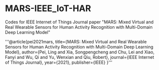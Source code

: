 # MARS-IEEE_IoT-HAR

Codes for IEEE Internet of Things Journal paper "MARS: Mixed Virtual and Real Wearable Sensors for Human Activity Recognition with Multi-Domain Deep Learning Model"

'''@article{pei2021mars,
  title={MARS: Mixed Virtual and Real Wearable Sensors for Human Activity Recognition with Multi-Domain Deep Learning Model},
  author={Pei, Ling and Xia, Songpengcheng and Chu, Lei and Xiao, Fanyi and Wu, Qi and Yu, Wenxian and Qiu, Robert},
  journal={IEEE Internet of Things Journal},
  year={2021},
  publisher={IEEE}
}'''
